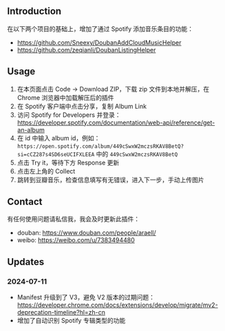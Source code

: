 ## Introduction
在以下两个项目的基础上，增加了通过 Spotify 添加音乐条目的功能：
- https://github.com/Sneexy/DoubanAddCloudMusicHelper
- https://github.com/zeqianli/DoubanListingHelper

## Usage

1. 在本页面点击 Code -> Download ZIP，下载 zip 文件到本地并解压，在 Chrome 浏览器中加载解压后的插件
2. 在 Spotify 客户端中点击分享，复制 Album Link
3. 访问 Spotify for Developers 并登录：https://developer.spotify.com/documentation/web-api/reference/get-an-album
4. 在 id 中输入 album id，例如：`https://open.spotify.com/album/449cSwxW2mczsRKAV8BetQ?si=cCZ287s4SD6seUCIFXLEEA` 中的 `449cSwxW2mczsRKAV8BetQ`
5. 点击 Try it，等待下方 Response 更新
6. 点击左上角的 Collect
7. 跳转到豆瓣音乐，检查信息填写有无错误，进入下一步，手动上传图片

## Contact
有任何使用问题请私信我，我会及时更新此插件：
- douban: https://www.douban.com/people/araell/
- weibo: https://weibo.com/u/7383494480

## Updates
### 2024-07-11 
- Manifest 升级到了 V3，避免 V2 版本的过期问题：https://developer.chrome.com/docs/extensions/develop/migrate/mv2-deprecation-timeline?hl=zh-cn
- 增加了自动识别 Spotify 专辑类型的功能